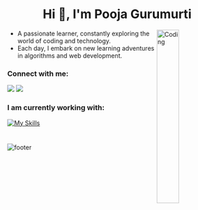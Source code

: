 <h1 align="center">Hi 👋, I'm Pooja Gurumurti</h1>
<img align="right" img width="32%" alt="Coding" width="400" src="https://miro.medium.com/max/1400/1*qdAW1TjCN57h1lbuuzvchg.gif">

- A passionate learner, constantly exploring the world of coding and technology.
- Each day, I embark on new learning adventures in algorithms and web development.


<h3 align="left">Connect with me:</h3>

[![](https://img.shields.io/badge/Gmail-D14836?style=for-the-badge&logo=gmail&logoColor=white)](mailto:poojagurumurti@gmail.com)
[![](https://img.shields.io/badge/linkedin-%231E77B5.svg?&style=for-the-badge&logo=linkedin)](https://in.linkedin.com/in/pooja-gt)
<br>

<h3 align="left">I am currently working with:</h3>

[![My Skills](https://skillicons.dev/icons?i=py,html,css,js,mongodb,git&theme=dark&perline=13)](https://github.com/poojagurumurtitullccvbvehbvbchkbhtfdibbkfhgfte)



#

![footer](https://user-images.githubusercontent.com/10498744/210157572-1fca0242-8af2-46a6-bfa3-666ffd40ebde.svg)

#
